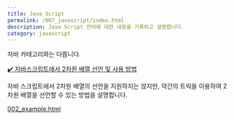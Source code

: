 ```yaml
---
title: Java Script
permalink: /007_javascript/index.html
description: Java Script 언어에 대한 내용을 기록하고 설명합니다.
category: javascript
---
```

자바 카테고리와는 다릅니다. 


[✔️ 자바스크립트에서 2차원 배열 선언 및 사용 방법](001.html '자바 스크립트에서 2차원 배열의 선언을 지원하지는 않지만, 약간의 트릭을 이용하여 2차원 배열을 선언할 수 있는 방법을 설명합니다.')


자바 스크립트에서 2차원 배열의 선언을 지원하지는 않지만, 약간의 트릭을 이용하여 2차원 배열을 선언할 수 있는 방법을 설명합니다.


[002_example.html](/test/java-script/002_example.html)


